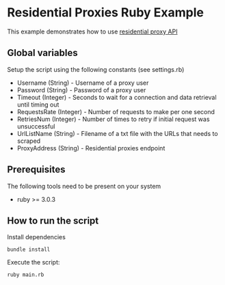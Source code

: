 # Residential Proxies Ruby Example

This example demonstrates how to use [residential proxy API](https://developers.oxylabs.io/residential-proxies/index.html#quick-start)

## Global variables

Setup the script using the following constants (see settings.rb)

* Username (String) - Username of a proxy user
* Password (String) - Password of a proxy user
* Timeout (Integer) - Seconds to wait for a connection and data retrieval until timing out
* RequestsRate (Integer) - Number of requests to make per one second
* RetriesNum (Integer) - Number of times to retry if initial request was unsuccessful
* UrlListName (String) - Filename of a txt file with the URLs that needs to scraped
* ProxyAddress (String) - Residential proxies endpoint

## Prerequisites

The following tools need to be present on your system
* ruby >= 3.0.3

## How to run the script

Install dependencies
```
bundle install
```

Execute the script:
```
ruby main.rb
```
